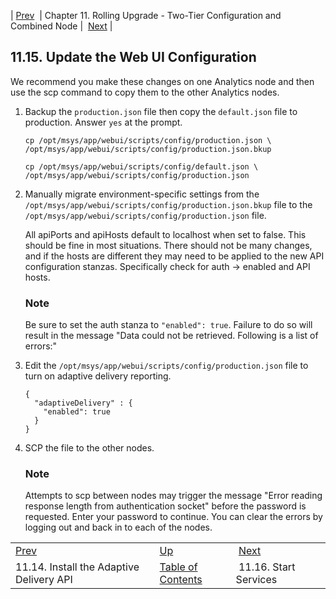 | [Prev](upgrade.two_tier.configuration.software_upgrade_rolling)  | Chapter 11. Rolling Upgrade - Two-Tier Configuration and Combined Node |  [Next](upgrade.two_tier.configuration.start_services_rolling) |

## 11.15. Update the Web UI Configuration

We recommend you make these changes on one Analytics node and then use the scp command to copy them to the other Analytics nodes.

1.  Backup the `production.json` file then copy the `default.json` file to production. Answer `yes` at the prompt.

    ```
    cp /opt/msys/app/webui/scripts/config/production.json \
    /opt/msys/app/webui/scripts/config/production.json.bkup

    cp /opt/msys/app/webui/scripts/config/default.json \
    /opt/msys/app/webui/scripts/config/production.json
    ```

2.  Manually migrate environment-specific settings from the `/opt/msys/app/webui/scripts/config/production.json.bkup` file to the `/opt/msys/app/webui/scripts/config/production.json` file.

    All apiPorts and apiHosts default to localhost when set to false. This should be fine in most situations. There should not be many changes, and if the hosts are different they may need to be applied to the new API configuration stanzas. Specifically check for auth -> enabled and API hosts.

    ### Note

    Be sure to set the auth stanza to `"enabled": true`. Failure to do so will result in the message "Data could not be retrieved. Following is a list of errors:"

3.  Edit the `/opt/msys/app/webui/scripts/config/production.json` file to turn on adaptive delivery reporting.

    ```
    {
      "adaptiveDelivery" : {
        "enabled": true
      }
    }
    ```

4.  SCP the file to the other nodes.

    ### Note

    Attempts to scp between nodes may trigger the message "Error reading response length from authentication socket" before the password is requested. Enter your password to continue. You can clear the errors by logging out and back in to each of the nodes.

|     |     |     |
| --- | --- | --- |
| [Prev](upgrade.two_tier.configuration.software_upgrade_rolling)  | [Up](upgrade.two_tier_configuration_rolling) |  [Next](upgrade.two_tier.configuration.start_services_rolling) |
| 11.14. Install the Adaptive Delivery API  | [Table of Contents](index) |  11.16. Start Services |


